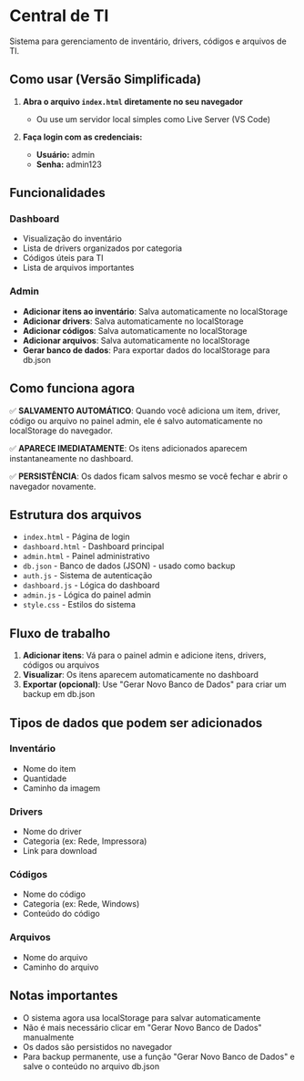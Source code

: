 # Central de TI

Sistema para gerenciamento de inventário, drivers, códigos e arquivos de TI.

## Como usar (Versão Simplificada)

1. **Abra o arquivo `index.html` diretamente no seu navegador**
   - Ou use um servidor local simples como Live Server (VS Code)

2. **Faça login com as credenciais:**
   - **Usuário:** admin
   - **Senha:** admin123

## Funcionalidades

### Dashboard
- Visualização do inventário
- Lista de drivers organizados por categoria
- Códigos úteis para TI
- Lista de arquivos importantes

### Admin
- **Adicionar itens ao inventário**: Salva automaticamente no localStorage
- **Adicionar drivers**: Salva automaticamente no localStorage
- **Adicionar códigos**: Salva automaticamente no localStorage
- **Adicionar arquivos**: Salva automaticamente no localStorage
- **Gerar banco de dados**: Para exportar dados do localStorage para db.json

## Como funciona agora

✅ **SALVAMENTO AUTOMÁTICO**: Quando você adiciona um item, driver, código ou arquivo no painel admin, ele é salvo automaticamente no localStorage do navegador.

✅ **APARECE IMEDIATAMENTE**: Os itens adicionados aparecem instantaneamente no dashboard.

✅ **PERSISTÊNCIA**: Os dados ficam salvos mesmo se você fechar e abrir o navegador novamente.

## Estrutura dos arquivos

- `index.html` - Página de login
- `dashboard.html` - Dashboard principal
- `admin.html` - Painel administrativo
- `db.json` - Banco de dados (JSON) - usado como backup
- `auth.js` - Sistema de autenticação
- `dashboard.js` - Lógica do dashboard
- `admin.js` - Lógica do painel admin
- `style.css` - Estilos do sistema

## Fluxo de trabalho

1. **Adicionar itens**: Vá para o painel admin e adicione itens, drivers, códigos ou arquivos
2. **Visualizar**: Os itens aparecem automaticamente no dashboard
3. **Exportar (opcional)**: Use "Gerar Novo Banco de Dados" para criar um backup em db.json

## Tipos de dados que podem ser adicionados

### Inventário
- Nome do item
- Quantidade
- Caminho da imagem

### Drivers
- Nome do driver
- Categoria (ex: Rede, Impressora)
- Link para download

### Códigos
- Nome do código
- Categoria (ex: Rede, Windows)
- Conteúdo do código

### Arquivos
- Nome do arquivo
- Caminho do arquivo

## Notas importantes

- O sistema agora usa localStorage para salvar automaticamente
- Não é mais necessário clicar em "Gerar Novo Banco de Dados" manualmente
- Os dados são persistidos no navegador
- Para backup permanente, use a função "Gerar Novo Banco de Dados" e salve o conteúdo no arquivo db.json 